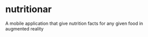 # nutritionar
A mobile application that give nutrition facts for any given food in augmented reality
